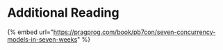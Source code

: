 # Additional Reading

{% embed url="https://pragprog.com/book/pb7con/seven-concurrency-models-in-seven-weeks" %}



